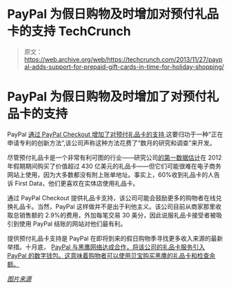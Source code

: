 # PayPal 为假日购物及时增加对预付礼品卡的支持 TechCrunch

> 原文：<https://web.archive.org/web/https://techcrunch.com/2013/11/27/paypal-adds-support-for-prepaid-gift-cards-in-time-for-holiday-shopping/>

# PayPal 为假日购物及时增加了对预付礼品卡的支持

PayPal [通过 PayPal Checkout 增加了对预付礼品卡的支持](https://web.archive.org/web/20221006115401/https://www.paypal-forward.com/commerce/pay-anytime-anywhere-with-any-card--paypal-now-accepts-prepaid-gift-cards/),这要归功于一种“正在申请专利的创新方法”,该公司声称这种方法花费了“数月的研究和调查”来开发。

尽管预付礼品卡是一个非常有利可图的行业——研究公司[的第一数据估计](https://web.archive.org/web/20221006115401/http://www.firstdata.com/icicimerchantservices/_images/icic/3532-Gift-Card-Insights-WP.pdf)在 2012 年假期期间购买了价值超过 430 亿美元的礼品卡——但它们可能很难在电子商务网站上使用，因为大多数都没有附上账单地址。事实上，60%收到礼品卡的人告诉 First Data，他们更喜欢在实体店使用礼品卡。

通过 PayPal Checkout 提供礼品卡支持，该公司可能会鼓励更多的购物者在线兑换礼品卡。当然，PayPal 这样做并不是出于利他主义。该公司目前从商家那里收取总销售额的 2.9%的费用，外加每笔交易 30 美分，因此说服礼品卡接受者被吸引到使用 PayPal 结账的网站对他们最有利。

提供预付礼品卡支持是 PayPal 在即将到来的假日购物季寻找更多收入来源的最新举措。十月底， [PayPal 与黑鹰网络达成合作，将该公司的礼品卡服务引入 PayPal 的数字钱包。这意味着购物者可以使用贝宝购买黑鹰的礼品卡和检查余额。](https://web.archive.org/web/20221006115401/http://www.blackhawknetwork.com/blackhawk-network-and-paypal-collaborate-to-bring-gift-card-services-to-the-digital-wallet.html)

*[图片来源](https://web.archive.org/web/20221006115401/http://www.flickr.com/photos/24742305@N00/4166078349/in/photolist-7m9eX4-7n2fEJ-7nduuG-7nkG3j-7np8E9-7nJJMc-7nWivC-7oaKbA-7ojRcv-7omXUv-7oFGbD-7prDC8-7pX5BG-7qddxW-7qnKkz-7qnKsB-7qrAmj-7qXgP1-7rii87-7rQthr-7tBcTG-7vzcGX-aZkBGa-93qh4f-dDgPWe-dGb1w2-b1gtAn-hxcFgp-dDW1f1-b6ApJZ-93iXYZ-djmVpg-8We1DD-8WYYhT-b4hm3T-8U4Qq6-dDVhVQ-9bpT3m-dyAdWD-92p5dS-94mJ7L-fSjmZk-b18FfK-97tSzH-94ziwQ-92tWxH-aVmeYp-dFN61s-8kqi1k-9rrNkM-94nm1b)*